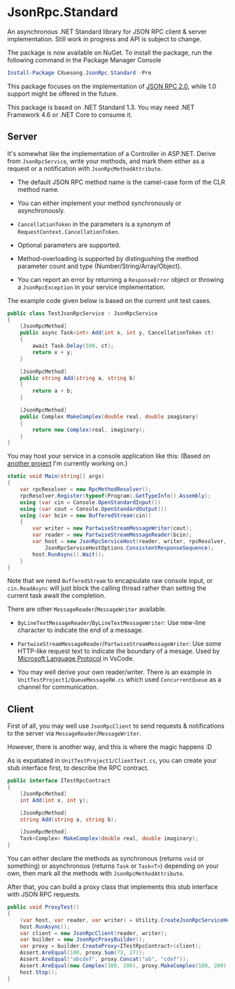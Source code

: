 # JsonRpc.Standard

An asynchronous .NET Standard library for JSON RPC client & server implementation. Still work in progress and API is subject to change.

The package is now available on NuGet. To install the package, run the following command in the Package Manager Console

```powershell
Install-Package CXuesong.JsonRpc.Standard -Pre
```

This package focuses on the implementation of [JSON RPC 2.0](http://www.jsonrpc.org/specification), while 1.0 support might be offered in the future.

This package is based on .NET Standard 1.3. You may need .NET Framework 4.6 or .NET Core to consume it.

## Server

It's somewhat like the implementation of a Controller in ASP.NET. Derive from `JsonRpcService`, write your methods, and mark them either as a request or a notification with `JsonRpcMethodAttribute`.

*   The default JSON RPC method name is the camel-case form of the CLR method name.

*   You can either implement your method synchronously or asynchronously.

*   `CancellationToken` in the parameters is a synonym of `RequestContext.CancellationToken`.

*   Optional parameters are supported.

*   Method-overloading is supported by distingushing the method parameter count and type (Number/String/Array/Object).

*   You can report an error by returning a `ResponseError` object or throwing a `JsonRpcException` in your service implementation.

The example code given below is based on the current unit test cases.

```c#
public class TestJsonRpcService : JsonRpcService
{
    [JsonRpcMethod]
    public async Task<int> Add(int x, int y, CancellationToken ct)
    {
        await Task.Delay(500, ct);
        return x + y;
    }

    [JsonRpcMethod]
    public string Add(string a, string b)
    {
        return a + b;
    }

    [JsonRpcMethod]
    public Complex MakeComplex(double real, double imaginary)
    {
        return new Complex(real, imaginary);
    }
}
```

You may host your service in a console application like this: (Based on [another project](https://github.com/CXuesong/LanguageServer.NET/blob/master/DemoLanguageServer/Program.cs) I'm currently working on.)

```c#
static void Main(string[] args)
{
    var rpcResolver = new RpcMethodResolver();
    rpcResolver.Register(typeof(Program).GetTypeInfo().Assembly);
    using (var cin = Console.OpenStandardInput())
    using (var cout = Console.OpenStandardOutput())
    using (var bcin = new BufferedStream(cin))
    {
        var writer = new PartwiseStreamMessageWriter(cout);
        var reader = new PartwiseStreamMessageReader(bcin);
        var host = new JsonRpcServiceHost(reader, writer, rpcResolver,
            JsonRpcServiceHostOptions.ConsistentResponseSequence);
        host.RunAsync().Wait();
    }
}
```

Note that we need `BufferedStream` to encapsulate raw console input, or `cin.ReadAsync` will just block the calling thread rather than setting the current task await the completion.

There are other `MessageReader`/`MessageWriter` available.

*   `ByLineTextMessageReader`/`ByLineTextMessageWriter`: Use new-line character to indicate the end of a message. 

*   `PartwiseStreamMessageReader`/`PartwiseStreamMessageWriter`: Use some HTTP-like request text to indicate the boundary of a mesage. Used by [Microsoft Language Protocol](https://github.com/Microsoft/language-server-protocol/blob/master/protocol.md#base-protocol) in VsCode.

*   You may well derive your own reader/writer. There is an example in `UnitTestProject1/QueueMessageRW.cs` which used `ConcurrentQueue` as a channel for communication.

## Client

First of all, you may well use `JsonRpcClient` to send requests & notifications to the server via `MessageReader`/`MessageWriter`.

However, there is another way, and this is where the magic happens :D

As is expatiated in `UnitTestProject1/ClientTest.cs`, you can create your stub interface first, to describe the RPC contract.

```c#
public interface ITestRpcContract
{
    [JsonRpcMethod]
    int Add(int x, int y);

    [JsonRpcMethod]
    string Add(string a, string b);

    [JsonRpcMethod]
    Task<Complex> MakeComplex(double real, double imaginary);
}
```

You can either declare the methods as synchronous (returns `void` or something) or asynchronous (returns `Task` or `Task<T>`) depending on your own, then mark all the methods with `JsonRpcMethodAttribute`.

After that, you can build a proxy class that implements this stub interface with JSON RPC requests.

```c#
public void ProxyTest()
{
    (var host, var reader, var writer) = Utility.CreateJsonRpcServiceHost();
    host.RunAsync();
    var client = new JsonRpcClient(reader, writer);
    var builder = new JsonRpcProxyBuilder();
    var proxy = builder.CreateProxy<ITestRpcContract>(client);
    Assert.AreEqual(100, proxy.Sum(73, 27));
    Assert.AreEqual("abcdef", proxy.Concat("ab", "cdef"));
    Assert.AreEqual(new Complex(100, 200), proxy.MakeComplex(100, 200).Result);
    host.Stop();
}
```